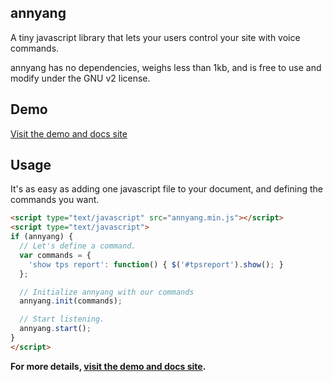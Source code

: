 annyang
-----------------------------------------------

A tiny javascript library that lets your users control your site with voice commands.

annyang has no dependencies, weighs less than 1kb, and is free to use and modify under the GNU v2 license.

Demo
----
[Visit the demo and docs site](http://www.talater.com/annyang)

Usage
-----
It's as easy as adding one javascript file to your document, and defining the commands you want.
````html
<script type="text/javascript" src="annyang.min.js"></script>
<script type="text/javascript">
if (annyang) {
  // Let's define a command.
  var commands = {
    'show tps report': function() { $('#tpsreport').show(); }
  };

  // Initialize annyang with our commands
  annyang.init(commands);

  // Start listening.
  annyang.start();
}
</script>
````

**For more details, [visit the demo and docs site](http://www.talater.com/annyang).**
